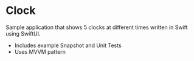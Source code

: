 # Clock

Sample application that shows 5 clocks at different times written in Swift using SwiftUI. 

- Includes example Snapshot and Unit Tests
- Uses MVVM pattern 
